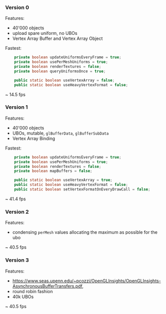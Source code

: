 ### Version 0

Features:

- 40'000 objects
- upload spare uniform, no UBOs
- Vertex Array Buffer and Vertex Array Object

Fastest:
```java
    private boolean updateUniformsEveryFrame = true;
    private boolean usePerMeshUniforms = true;
    private boolean renderTextures = false;
    private boolean queryUniformsOnce = true;

    public static boolean useVertexArray = false;
    public static boolean useHeavyVertexFormat = false;
```

~ 14.5 fps

### Version 1

Features:

- 40'000 objects
- UBOs, mutable, `glBufferData`, `glBufferSubData`
- Vertex Array Binding

Fastest:
```java
    private boolean updateUniformsEveryFrame = true;
    private boolean usePerMeshUniforms = true;
    private boolean renderTextures = false;
    private boolean mapBuffers = false;

    public static boolean useVertexArray = true;
    public static boolean useHeavyVertexFormat = false;
    public static boolean setVertexFormatOnEveryDrawCall = false;
```

~ 41.4 fps

### Version 2

Features:

- condensing `perMesh` values allocating the maximum as possible for the ubo

~ 40.5 fps

### Version 3

Features:

- https://www.seas.upenn.edu/~pcozzi/OpenGLInsights/OpenGLInsights-AsynchronousBufferTransfers.pdf, 
- round robin fashion
- 40k UBOs

~ 40.5 fps

